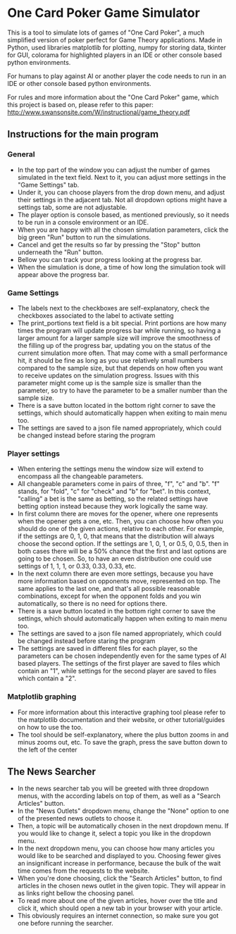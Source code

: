# One Card Poker Game Simulator

This is a tool to simulate lots of games of "One Card Poker", a much simplified version of poker 
perfect for Game Theory applications. 
Made in Python, used libraries matplotlib for plotting, numpy for storing data, tkinter for GUI, 
colorama for highlighted players in an IDE or other console based python environments.

For humans to play against AI or another player the code needs to run in an IDE or other console 
based python environments.

For rules and more information about the "One Card Poker" game, which this project is based on, 
please refer to this paper:
http://www.swansonsite.com/W/instructional/game_theory.pdf

## Instructions for the main program

### General
- In the top part of the window you can adjust the number of games simulated in the text field. Next
to it, you can adjust more settings in the "Game Settings" tab.
- Under it, you can choose players from the drop down menu, and adjust their settings in the 
  adjacent tab. Not all dropdown options might have a settings tab, some are not adjustable.
- The player option is console based, as mentioned previously, so it needs to be run in a console
  environment or an IDE.
- When you are happy with all the chosen simulation parameters, click the big green "Run" button to 
  run the simulations.
- Cancel and get the results so far by pressing the "Stop" button underneath the "Run" button.
- Bellow you can track your progress looking at the progress bar. 
- When the simulation is done, a time of how long the simulation took will appear 
  above the progress bar.

### Game Settings
- The labels next to the checkboxes are self-explanatory, check the checkboxes associated to the 
  label to activate setting
- The print_portions text field is a bit special. Print portions are how many times the program 
  will update progress bar while running, so having a larger amount for a larger sample size will
  improve the smoothness of the filling up of the progress bar, updating you on the status of 
  the current simulation more often. That may come with a small performance hit, it should be fine 
  as long as you use relatively small numbers compared to the sample size, but that depends on how 
  often you want to receive updates on the simulation progress. Issues with this parameter might 
  come up is the sample size is smaller than the parameter, so try to have the parameter to be
  a smaller number than the sample size.
- There is a save button located in the bottom right corner to save the settings, which should 
  automatically happen when exiting to main menu too.
- The settings are saved to a json file named appropriately, which could be changed instead before 
  staring the program

### Player settings
- When entering the settings menu the window size will extend to encompass all the changeable 
  parameters.
- All changeable parameters come in pairs of three, "f", "c" and "b". "f" stands, for "fold",
  "c" for "check" and "b" for "bet". In this context, "calling" a bet is the same as betting,
  so the related settings have betting option instead because they work logically the same way.
- In first column there are moves for the opener, where one represents when the opener gets a one,
  etc. Then, you can choose how often you should do one of the given actions, relative to each 
  other. For example, if the settings are 0, 1, 0, that means that the distribution will always 
  choose the second option. If the settings are 1, 0, 1, or 0.5, 0, 0.5, then in both cases 
  there will be a 50% chance that the first and last options are going to be chosen. So, to have
  an even distribution one could use settings of 1, 1, 1, or 0.33, 0.33, 0.33, etc.
- In the next column there are even more settings, because you have more information based on 
  opponents move, represented on top.
  The same applies to the last one, and that's all possible reasonable combinations, except for when
  the opponent folds and you win automatically, so there is no need for options there.   
- There is a save button located in the bottom right corner to save the settings, which should 
  automatically happen when exiting to main menu too.
- The settings are saved to a json file named appropriately, which could be changed instead before 
  staring the program
- The settings are saved in different files for each player, so the parameters can be chosen 
  independently even for the same types of AI based players. The settings of the first player
  are saved to files which contain an "1", while settings for the second player are saved to files
  which contain a "2".

### Matplotlib graphing
- For more information about this interactive graphing tool please refer to the matplotlib 
  documentation and their website, or other tutorial/guides on how to use the too.
- The tool should be self-explanatory, where the plus button zooms in and minus zooms out, etc. 
  To save the graph, press the save button down to the left of the center
  
## The News Searcher
- In the news searcher tab you will be greeted with three dropdown menus, with the according 
  labels on top of them, as well as a "Search Articles" button.
- In the "News Outlets" dropdown menu, change the "None" option to one of the presented news 
  outlets to choose it.
- Then, a topic will be automatically chosen in the next dropdown menu. If you would like to 
  change it, select a topic you like in the dropdown menu.
- In the next dropdown menu, you can choose how many articles you would like to be searched and 
  displayed to you. Choosing fewer gives an insignificant increase in performance, because the bulk
  of the wait time comes from the requests to the website.
- When you're done choosing, click the "Search Articles" button, to find articles in the chosen 
  news outlet in the given topic. They will appear in as links right bellow the choosing panel.
- To read more about one of the given articles, hover over the title and click it, which should 
  open a new tab in your browser with your article.
- This obviously requires an internet connection, so make sure you got one before running the 
  searcher.


